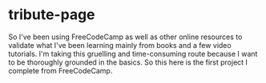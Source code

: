 # tribute-page
So I've been using FreeCodeCamp as well as other online resources to validate what I've been learning mainly from books 
and a few video tutorials. I'm taking this gruelling and time-consuming route because I want to be thoroughly grounded
in the basics. So this here is the first project I complete from FreeCodeCamp.
